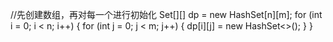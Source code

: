 //先创建数组，再对每一个进行初始化
Set<Integer>[][] dp = new HashSet[n][m];
for (int i = 0; i < n; i++) {
    for (int j = 0; j < m; j++) {
        dp[i][j] = new HashSet<>();
    }
}